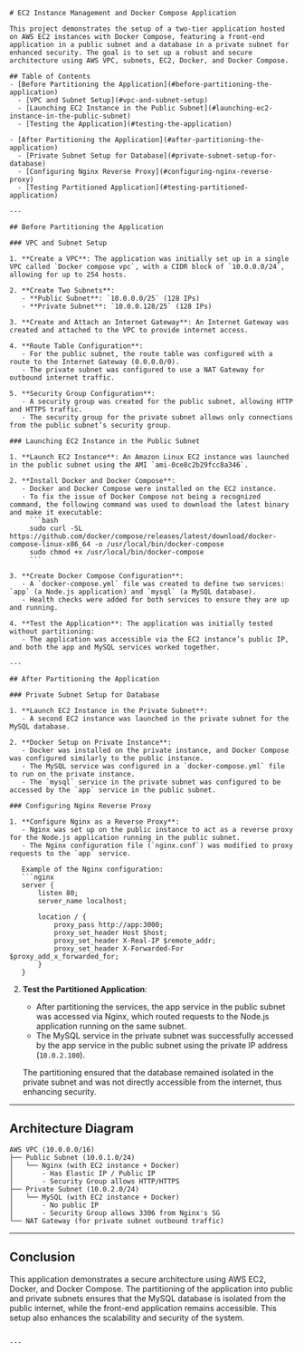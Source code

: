 ```
# EC2 Instance Management and Docker Compose Application

This project demonstrates the setup of a two-tier application hosted on AWS EC2 instances with Docker Compose, featuring a front-end application in a public subnet and a database in a private subnet for enhanced security. The goal is to set up a robust and secure architecture using AWS VPC, subnets, EC2, Docker, and Docker Compose.

## Table of Contents
- [Before Partitioning the Application](#before-partitioning-the-application)
  - [VPC and Subnet Setup](#vpc-and-subnet-setup)
  - [Launching EC2 Instance in the Public Subnet](#launching-ec2-instance-in-the-public-subnet)
  - [Testing the Application](#testing-the-application)
  
- [After Partitioning the Application](#after-partitioning-the-application)
  - [Private Subnet Setup for Database](#private-subnet-setup-for-database)
  - [Configuring Nginx Reverse Proxy](#configuring-nginx-reverse-proxy)
  - [Testing Partitioned Application](#testing-partitioned-application)

---

## Before Partitioning the Application

### VPC and Subnet Setup

1. **Create a VPC**: The application was initially set up in a single VPC called `Docker compose vpc`, with a CIDR block of `10.0.0.0/24`, allowing for up to 254 hosts.

2. **Create Two Subnets**:
   - **Public Subnet**: `10.0.0.0/25` (128 IPs)
   - **Private Subnet**: `10.0.0.128/25` (128 IPs)

3. **Create and Attach an Internet Gateway**: An Internet Gateway was created and attached to the VPC to provide internet access.

4. **Route Table Configuration**: 
   - For the public subnet, the route table was configured with a route to the Internet Gateway (0.0.0.0/0).
   - The private subnet was configured to use a NAT Gateway for outbound internet traffic.

5. **Security Group Configuration**: 
   - A security group was created for the public subnet, allowing HTTP and HTTPS traffic.
   - The security group for the private subnet allows only connections from the public subnet’s security group.

### Launching EC2 Instance in the Public Subnet

1. **Launch EC2 Instance**: An Amazon Linux EC2 instance was launched in the public subnet using the AMI `ami-0ce8c2b29fcc8a346`.

2. **Install Docker and Docker Compose**:
   - Docker and Docker Compose were installed on the EC2 instance.
   - To fix the issue of Docker Compose not being a recognized command, the following command was used to download the latest binary and make it executable:
     ```bash
     sudo curl -SL https://github.com/docker/compose/releases/latest/download/docker-compose-linux-x86_64 -o /usr/local/bin/docker-compose
     sudo chmod +x /usr/local/bin/docker-compose
     ```

3. **Create Docker Compose Configuration**: 
   - A `docker-compose.yml` file was created to define two services: `app` (a Node.js application) and `mysql` (a MySQL database). 
   - Health checks were added for both services to ensure they are up and running.

4. **Test the Application**: The application was initially tested without partitioning:
   - The application was accessible via the EC2 instance’s public IP, and both the app and MySQL services worked together.

---

## After Partitioning the Application

### Private Subnet Setup for Database

1. **Launch EC2 Instance in the Private Subnet**: 
   - A second EC2 instance was launched in the private subnet for the MySQL database.

2. **Docker Setup on Private Instance**:
   - Docker was installed on the private instance, and Docker Compose was configured similarly to the public instance.
   - The MySQL service was configured in a `docker-compose.yml` file to run on the private instance.
   - The `mysql` service in the private subnet was configured to be accessed by the `app` service in the public subnet.

### Configuring Nginx Reverse Proxy

1. **Configure Nginx as a Reverse Proxy**: 
   - Nginx was set up on the public instance to act as a reverse proxy for the Node.js application running in the public subnet.
   - The Nginx configuration file (`nginx.conf`) was modified to proxy requests to the `app` service.

   Example of the Nginx configuration:
   ```nginx
   server {
       listen 80;
       server_name localhost;
       
       location / {
           proxy_pass http://app:3000;
           proxy_set_header Host $host;
           proxy_set_header X-Real-IP $remote_addr;
           proxy_set_header X-Forwarded-For $proxy_add_x_forwarded_for;
       }
   }
   ```

2. **Test the Partitioned Application**: 
   - After partitioning the services, the app service in the public subnet was accessed via Nginx, which routed requests to the Node.js application running on the same subnet.
   - The MySQL service in the private subnet was successfully accessed by the app service in the public subnet using the private IP address (`10.0.2.100`).
   
   The partitioning ensured that the database remained isolated in the private subnet and was not directly accessible from the internet, thus enhancing security.

---

## Architecture Diagram

```plaintext
AWS VPC (10.0.0.0/16)
├── Public Subnet (10.0.1.0/24)  
│   └── Nginx (with EC2 instance + Docker)  
│       - Has Elastic IP / Public IP  
│       - Security Group allows HTTP/HTTPS  
├── Private Subnet (10.0.2.0/24)  
│   └── MySQL (with EC2 instance + Docker)  
│       - No public IP  
│       - Security Group allows 3306 from Nginx's SG  
└── NAT Gateway (for private subnet outbound traffic)
```

---

## Conclusion

This application demonstrates a secure architecture using AWS EC2, Docker, and Docker Compose. The partitioning of the application into public and private subnets ensures that the MySQL database is isolated from the public internet, while the front-end application remains accessible. This setup also enhances the scalability and security of the system.
```

---

